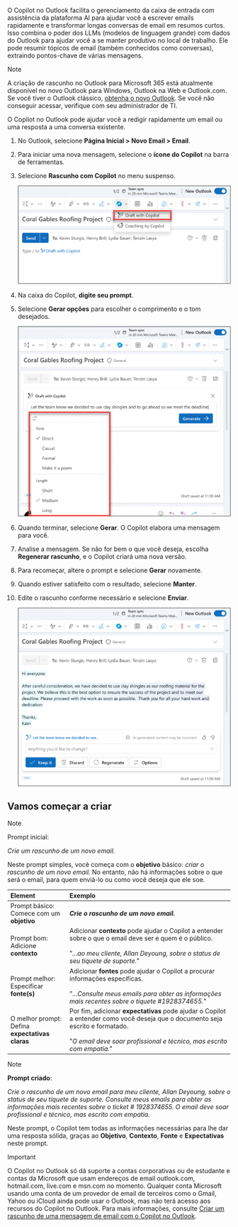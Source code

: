 O Copilot no Outlook facilita o gerenciamento da caixa de entrada com assistência da plataforma AI para ajudar você a escrever emails rapidamente e transformar longas conversas de email em resumos curtos. Isso combina o poder dos LLMs (modelos de linguagem grande) com dados do Outlook para ajudar você a se manter produtivo no local de trabalho. Ele pode resumir tópicos de email (também conhecidos como conversas), extraindo pontos-chave de várias mensagens.

> [!NOTE]
> A criação de rascunho no Outlook para Microsoft 365 está atualmente disponível no novo Outlook para Windows, Outlook na Web e Outlook.com. Se você tiver o Outlook clássico, [obtenha o novo Outlook](https://support.microsoft.com/office/start-using-new-outlook-for-windows-4395454d-cb2f-4c16-bb24-fa4bb36650ae). Se você não conseguir acessar, verifique com seu administrador de TI.

O Copilot no Outlook pode ajudar você a redigir rapidamente um email ou uma resposta a uma conversa existente.

1. No Outlook, selecione **Página Inicial > Novo Email > Email**.

1. Para iniciar uma nova mensagem, selecione o **ícone do Copilot** na barra de ferramentas.

1. Selecione **Rascunho com Copilot** no menu suspenso.

    ![Captura de tela do ícone do Copilot na barra de ferramentas do Outlook.](../media/copilot-toolbar-outlook.png)

1. Na caixa do Copilot, **digite seu prompt**.

1. Selecione **Gerar opções** para escolher o comprimento e o tom desejados.

    ![Captura de tela das opções disponíveis para personalizar seu rascunho no Copilot no Outlook.](../media/copilot-generate-options-outlook.png)

1. Quando terminar, selecione **Gerar**. O Copilot elabora uma mensagem para você.

1. Analise a mensagem. Se não for bem o que você deseja, escolha **Regenerar rascunho**, e o Copilot criará uma nova versão.

1. Para recomeçar, altere o prompt e selecione **Gerar** novamente.

1. Quando estiver satisfeito com o resultado, selecione **Manter**.

1. Edite o rascunho conforme necessário e selecione **Enviar**.

    ![Captura de tela do rascunho gerado com o Copilot no Outlook.](../media/copilot-draft-results-outlook.png)

## Vamos começar a criar

> [!NOTE]
> Prompt inicial:
>
> _Crie um rascunho de um novo email._

Neste prompt simples, você começa com o **objetivo** básico: _criar o rascunho de um novo email._ No entanto, não há informações sobre o que será o email, para quem enviá-lo ou como você deseja que ele soe.

| Element | Exemplo |
| :------ | :------- |
| Prompt básico: <br>Comece com um **objetivo** | **_Crie o rascunho de um novo email._** |
| Prompt bom: <br>Adicione **contexto** | Adicionar **contexto** pode ajudar o Copilot a entender sobre o que o email deve ser e quem é o público.<br><br>"_...ao meu cliente, Allan Deyoung, sobre o status de seu tíquete de suporte._" |
| Prompt melhor: <br>Especificar **fonte(s)** | Adicionar **fontes** pode ajudar o Copilot a procurar informações específicas.<br><br>"_...Consulte meus emails para obter as informações mais recentes sobre o tíquete #1928374655._" |
| O melhor prompt: <br>Defina **expectativas claras** | Por fim, adicionar **expectativas** pode ajudar o Copilot a entender como você deseja que o documento seja escrito e formatado.<br><br>"_O email deve soar profissional e técnico, mas escrito com empatia._" |

> [!NOTE]
> **Prompt criado**:
>
> _Crie o rascunho de um novo email para meu cliente, Allan Deyoung, sobre o status de seu tíquete de suporte. Consulte meus emails para obter as informações mais recentes sobre o ticket # 1928374655. O email deve soar profissional e técnico, mas escrito com empatia._

Neste prompt, o Copilot tem todas as informações necessárias para lhe dar uma resposta sólida, graças ao **Objetivo**, **Contexto**, **Fonte** e **Expectativas** neste prompt. 

> [!IMPORTANT]
> O Copilot no Outlook só dá suporte a contas corporativas ou de estudante e contas da Microsoft que usam endereços de email outlook.com, hotmail.com, live.com e msn.com no momento. Qualquer conta Microsoft usando uma conta de um provedor de email de terceiros como o Gmail, Yahoo ou iCloud ainda pode usar o Outlook, mas não terá acesso aos recursos do Copilot no Outlook. Para mais informações, consulte [Criar um rascunho de uma mensagem de email com o Copilot no Outlook](https://support.microsoft.com/office/draft-an-email-message-with-copilot-in-outlook-3eb1d053-89b8-491c-8a6e-746015238d9b).